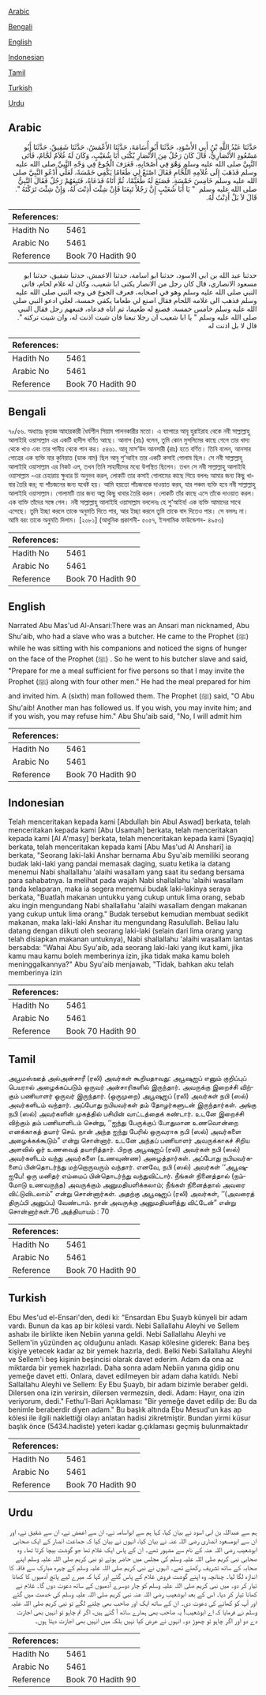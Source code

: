 [Arabic](#arabic)

[Bengali](#bengali)

[English](#english)

[Indonesian](#indonesian)

[Tamil](#tamil)

[Turkish](#turkish)

[Urdu](#urdu)

## Arabic


<div dir="rtl" lang="ar" style={{fontSize:'larger',backgroundColor:'#f8f9fa',padding:20}}>
حَدَّثَنَا عَبْدُ اللَّهِ بْنُ أَبِي الأَسْوَدِ، حَدَّثَنَا أَبُو أُسَامَةَ، حَدَّثَنَا الأَعْمَشُ، حَدَّثَنَا شَقِيقٌ، حَدَّثَنَا أَبُو مَسْعُودٍ الأَنْصَارِيُّ، قَالَ كَانَ رَجُلٌ مِنَ الأَنْصَارِ يُكْنَى أَبَا شُعَيْبٍ، وَكَانَ لَهُ غُلاَمٌ لَحَّامٌ، فَأَتَى النَّبِيَّ صلى الله عليه وسلم وَهْوَ فِي أَصْحَابِهِ، فَعَرَفَ الْجُوعَ فِي وَجْهِ النَّبِيِّ صلى الله عليه وسلم فَذَهَبَ إِلَى غُلاَمِهِ اللَّحَّامِ فَقَالَ اصْنَعْ لِي طَعَامًا يَكْفِي خَمْسَةً، لَعَلِّي أَدْعُو النَّبِيَّ صلى الله عليه وسلم خَامِسَ خَمْسَةٍ‏.‏ فَصَنَعَ لَهُ طُعَيِّمًا، ثُمَّ أَتَاهُ فَدَعَاهُ، فَتَبِعَهُمْ رَجُلٌ فَقَالَ النَّبِيُّ صلى الله عليه وسلم ‏ "‏ يَا أَبَا شُعَيْبٍ إِنَّ رَجُلاً تَبِعَنَا فَإِنْ شِئْتَ أَذِنْتَ لَهُ، وَإِنْ شِئْتَ تَرَكْتَهُ ‏"‏‏.‏ قَالَ لاَ بَلْ أَذِنْتُ لَهُ‏.‏
</div>
<div style={{backgroundColor:'#f8f9fa',padding:20, marginBottom: 10}}><table> <thead> <tr> <th>References:</th> <th></th> </tr> </thead> <tbody><tr><td>Hadith No</td><td>5461</td></tr><tr><td>Arabic No</td><td>5461</td></tr><tr><td>Reference</td><td>Book 70 Hadith 90</td></tr></tbody></table></div>


<div dir="rtl" lang="ar" style={{fontSize:'larger',backgroundColor:'#f8f9fa',padding:20}}>
حدثنا عبد الله بن ابي الاسود، حدثنا ابو اسامة، حدثنا الاعمش، حدثنا شقيق، حدثنا ابو مسعود الانصاري، قال كان رجل من الانصار يكنى ابا شعيب، وكان له غلام لحام، فاتى النبي صلى الله عليه وسلم وهو في اصحابه، فعرف الجوع في وجه النبي صلى الله عليه وسلم فذهب الى غلامه اللحام فقال اصنع لي طعاما يكفي خمسة، لعلي ادعو النبي صلى الله عليه وسلم خامس خمسة. فصنع له طعيما، ثم اتاه فدعاه، فتبعهم رجل فقال النبي صلى الله عليه وسلم " يا ابا شعيب ان رجلا تبعنا فان شيت اذنت له، وان شيت تركته ". قال لا بل اذنت له
</div>
<div style={{backgroundColor:'#f8f9fa',padding:20, marginBottom: 10}}><table> <thead> <tr> <th>References:</th> <th></th> </tr> </thead> <tbody><tr><td>Hadith No</td><td>5461</td></tr><tr><td>Arabic No</td><td>5461</td></tr><tr><td>Reference</td><td>Book 70 Hadith 90</td></tr></tbody></table></div>

## Bengali


<div dir="ltr" lang="bn" style={{fontSize:'larger',backgroundColor:'#f8f9fa',padding:20}}>
৭০/৫৬. অধ্যায়ঃ কৃতজ্ঞ আহারকারী ধৈর্যশীল সিয়াম পালনকারীর মতো। এ ব্যাপারে আবূ হুরাইরাহ থেকে নবী সাল্লাল্লাহু আলাইহি ওয়াসাল্লাম এর একটি হাদীস বর্ণিত আছে। আনাস (রাঃ) বলেন, তুমি কোন মুসলিমের কাছে গেলে তার খাদ্য থেকে খাও এবং তার পানীয় থেকে পান কর। ৫৪৬১. আবূ মাস‘উদ আনসারী (রাঃ) হতে বর্ণিত। তিনি বলেন, আনসার গোত্রের এক ব্যক্তি যার কুনিয়াত (ডাক নাম) ছিল আবূ শু’আইব তার একটি কসাই গোলাম ছিল। সে নবী সাল্লাল্লাহু আলাইহি ওয়াসাল্লাম এর নিকট এল, তখন তিনি সাহাবীদের মধ্যে উপস্থিত ছিলেন। তখন সে নবী সাল্লাল্লাহু আলাইহি ওয়াসাল্লাম -এর চেহারায় ক্ষুধার চি‎ অনুভব করল, লোকটি তার কসাই গোলামের কাছে গিয়ে বললঃ আমার জন্য কিছু খাবার তৈরি কর; যা পাঁচজনের জন্য যথেষ্ট হয়। আমি হয়তো পাঁচজনকে দাওয়াত করব, যার পঞ্চম ব্যক্তি হবে নবী সাল্লাল্লাহু আলাইহি ওয়াসাল্লাম। গোলামটি তার জন্য অল্প কিছু খাবার তৈরি করল। লোকটি তাঁর কাছে এসে তাঁকে দাওয়াত করল। এক ব্যক্তি তাঁদের সঙ্গে গেল। নবী সাল্লাল্লাহু আলাইহি ওয়াসাল্লাম বললেনঃ হে শু‘আইব! এক ব্যক্তি আমাদের সাথে এসেছে। তুমি ইচ্ছা করলে তাকে অনুমতি দিতে পার, আর ইচ্ছা করলে তুমি তাকে বাদ দিতেও পার। সে বললঃ না। আমি বরং তাকে অনুমতি দিলাম। [২০৮১] (আধুনিক প্রকাশনী- ৫০৫৭, ইসলামিক ফাউন্ডেশন- ৪৯৫৩)
</div>
<div style={{backgroundColor:'#f8f9fa',padding:20, marginBottom: 10}}><table> <thead> <tr> <th>References:</th> <th></th> </tr> </thead> <tbody><tr><td>Hadith No</td><td>5461</td></tr><tr><td>Arabic No</td><td>5461</td></tr><tr><td>Reference</td><td>Book 70 Hadith 90</td></tr></tbody></table></div>

## English


<div dir="ltr" lang="en" style={{fontSize:'larger',backgroundColor:'#f8f9fa',padding:20}}>
Narrated Abu Mas'ud Al-Ansari:There was an Ansari man nicknamed, Abu Shu'aib, who had a slave who was a butcher. He came to the Prophet (ﷺ) while he was sitting with his companions and noticed the signs of hunger on the face of the Prophet (ﷺ) . So he went to his butcher slave and said, "Prepare for me a meal sufficient for five persons so that I may invite the Prophet (ﷺ) along with four other men." He had the meal prepared for him and invited him. A (sixth) man followed them. The Prophet (ﷺ) said, "O Abu Shu'aib! Another man has followed us. If you wish, you may invite him; and if you wish, you may refuse him." Abu Shu'aib said, "No, I will admit him
</div>
<div style={{backgroundColor:'#f8f9fa',padding:20, marginBottom: 10}}><table> <thead> <tr> <th>References:</th> <th></th> </tr> </thead> <tbody><tr><td>Hadith No</td><td>5461</td></tr><tr><td>Arabic No</td><td>5461</td></tr><tr><td>Reference</td><td>Book 70 Hadith 90</td></tr></tbody></table></div>

## Indonesian


<div dir="ltr" lang="id" style={{fontSize:'larger',backgroundColor:'#f8f9fa',padding:20}}>
Telah menceritakan kepada kami [Abdullah bin Abul Aswad] berkata, telah menceritakan kepada kami [Abu Usamah] berkata, telah menceritakan kepada kami [Al A'masy] berkata, telah menceritakan kepada kami [Syaqiq] berkata, telah menceritakan kepada kami [Abu Mas'ud Al Anshari] ia berkata, "Seorang laki-laki Anshar bernama Abu Syu'aib memiliki seorang budak laki-laki yang pandai memasak daging, suatu ketika ia datang menemui Nabi shallallahu 'alaihi wasallam yang saat itu sedang bersama para sahabatnya. Ia melihat pada wajah Nabi shallallahu 'alaihi wasallam tanda kelaparan, maka ia segera menemui budak laki-lakinya seraya berkata, "Buatlah makanan untukku yang cukup untuk lima orang, sebab aku ingin mengundang Nabi shallallahu 'alaihi wasallam dengan makanan yang cukup untuk lima orang." Budak tersebut kemudian membuat sedikit makanan, maka laki-laki Anshar itu mengundang Rasulullah. Beliau lalu datang dengan diikuti oleh seorang laki-laki (selain dari lima orang yang telah disiapkan makanan untuknya), Nabi shallallahu 'alaihi wasallam lantas bersabda: "Wahai Abu Syu'aib, ada seorang laki-laki yang ikut kami, jika kamu mau kamu boleh memberinya izin, jika tidak maka kamu boleh meninggalkannya?" Abu Syu'aib menjawab, "Tidak, bahkan aku telah memberinya izin
</div>
<div style={{backgroundColor:'#f8f9fa',padding:20, marginBottom: 10}}><table> <thead> <tr> <th>References:</th> <th></th> </tr> </thead> <tbody><tr><td>Hadith No</td><td>5461</td></tr><tr><td>Arabic No</td><td>5461</td></tr><tr><td>Reference</td><td>Book 70 Hadith 90</td></tr></tbody></table></div>

## Tamil


<div dir="ltr" lang="ta" style={{fontSize:'larger',backgroundColor:'#f8f9fa',padding:20}}>
அபூமஸ்ஊத் அல்அன்சாரீ (ரலி) அவர்கள் கூறியதாவது: அபூஷுஐப் எனும் குறிப்புப் பெயரால் அழைக்கப்படும் ஒருவர் அன்சாரிகளில் இருந்தார். அவருக்கு இறைச்சி விற்கும் பணியாளர் ஒருவர் இருந்தார். (ஒருமுறை) அபூஷுஐப் (ரலி) அவர்கள் நபி (ஸல்) அவர்களிடம் வந்தார். அப்போது நபியவர்கள் தம் தோழர்களுடன் இருந்தார்கள். அங்கு நபி (ஸல்) அவர்களின் முகத்தில் பசியின் வாட்டத்தைக் கண்டார். உடனே இறைச்சி விற்கும் தம் பணியாளிடம் சென்று, ‘‘ஐந்து பேருக்குப் போதுமான உணவொன்றை எனக்காகத் தயார் செய். நான் அந்த ஐந்து பேரில் ஒருவராக நபி (ஸல்) அவர்களை அழைக்கக்கூடும்” என்று சொன்னார். உடனே அந்தப் பணியாளர் அவருக்காகச் சிறிய அளவில் ஓர் உணவைத் தயாரித்தார். பிறகு அபூஷுஐப் (ரலி) அவர்கள் நபி (ஸல்) அவர்களிடம் வந்து அவர்களை (உணவுண்ண) அழைத்தார்கள். அப்போது நபியவர்களைப் பின்தொடர்ந்து மற்றொருவரும் வந்தார். எனவே, நபி (ஸல்) அவர்கள் ‘‘அபூஷுஐபே! ஒரு மனிதர் எம்மைப் பின்தொடர்ந்து வந்துவிட்டார். நீங்கள் நினைத்தால் (நம்மோடு உணவருந்த) அவருக்கும் அனுமதியளிக்கலாம்; நீங்கள் நினைத்தால் அவரை விட்டுவிடலாம்” என்று சொன்னார்கள். அதற்கு அபூஷுஐப் (ரலி) அவர்கள், ‘‘(அவரைத் திருப்பி அனுப்ப) வேண்டாம். நான் அவருக்கு அனுமதியளித்து விட்டேன்” என்று சொன்னார்கள்.76 அத்தியாயம் : 70
</div>
<div style={{backgroundColor:'#f8f9fa',padding:20, marginBottom: 10}}><table> <thead> <tr> <th>References:</th> <th></th> </tr> </thead> <tbody><tr><td>Hadith No</td><td>5461</td></tr><tr><td>Arabic No</td><td>5461</td></tr><tr><td>Reference</td><td>Book 70 Hadith 90</td></tr></tbody></table></div>

## Turkish


<div dir="ltr" lang="tr" style={{fontSize:'larger',backgroundColor:'#f8f9fa',padding:20}}>
Ebu Mes'ud el-Ensari'den, dedi ki: "Ensardan Ebu Şuayb künyeli bir adam vardı. Bunun da kas ap bir kölesi vardı. Nebi Sallallahu Aleyhi ve Sellem ashabı ile birlikte iken Nebiin yanına geldi. Nebi Sallallahu Aleyhi ve Sellem'in yüzünden aç olduğunu anladı. Kasap kölesine giderek: Bana beş kişiye yetecek kadar az bir yemek hazırla, dedi. Belki Nebi Sallallahu Aleyhi ve Sellem'i beş kişinin beşincisi olarak davet ederim. Adam da ona az miktarda bir yemek hazırladı. Daha sonra adam Nebiin yanına gidip onu yemeğe davet etti. Onlara, davet edilmeyen bir adam daha katıldı. Nebi Sallallahu Aleyhi ve Sellem: Ey Ebu Şuayb, bir adam bizimle beraber geldi. Dilersen ona izin verirsin, dilersen vermezsin, dedi. Adam: Hayır, ona izin veriyorum, dedi." Fethu'l-Bari Açıklaması: "Bir yemeğe davet edilip de: Bu da benimle beraberdir diyen adam." Bu başlık altında Ebu Mesud'un kas ap kölesi ile ilgili naklettiği olayı anlatan hadisi zikretmiştir. Bundan yirmi küsur başlık önce (5434.hadiste) yeteri kadar g.çıklaması geçmiş bulunmaktadır
</div>
<div style={{backgroundColor:'#f8f9fa',padding:20, marginBottom: 10}}><table> <thead> <tr> <th>References:</th> <th></th> </tr> </thead> <tbody><tr><td>Hadith No</td><td>5461</td></tr><tr><td>Arabic No</td><td>5461</td></tr><tr><td>Reference</td><td>Book 70 Hadith 90</td></tr></tbody></table></div>

## Urdu


<div dir="rtl" lang="ur" style={{fontSize:'larger',backgroundColor:'#f8f9fa',padding:20}}>
ہم سے عبداللہ بن ابی اسود نے بیان کیا، کہا ہم سے ابواسامہ نے، ان سے اعمش نے، ان سے شقیق نے، اور ان سے ابومسعود انصاری رضی اللہ عنہ نے بیان کیا، انہوں نے بیان کیا کہ جماعت انصار کے ایک صحابی ابوشعیب رضی اللہ عنہ کے نام سے مشہور تھے۔ ان کے پاس ایک غلام تھا جو گوشت بیچا کرتا تھا۔ وہ صحابی نبی کریم صلی اللہ علیہ وسلم کی مجلس میں حاضر ہوئے تو نبی کریم صلی اللہ علیہ وسلم اپنے صحابہ کے ساتھ تشریف رکھتے تھے۔ انہوں نے نبی کریم صلی اللہ علیہ وسلم کے چہرہ مبارک سے فاقہ کا اندازہ لگا لیا۔ چنانچہ وہ اپنے گوشت فروش غلام کے پاس گئے اور کہا کہ میرے لیے پانچ آدمیوں کا کھانا تیار کر دو۔ میں نبی کریم صلی اللہ علیہ وسلم کو چار دوسرے آدمیوں کے ساتھ دعوت دوں گا۔ غلام نے کھانا تیار کر دیا۔ اس کے بعد ابوشعیب رضی اللہ عنہ نبی کریم صلی اللہ علیہ وسلم کی خدمت میں گئے اور آپ کو کھانے کی دعوت دی۔ ان کے ساتھ ایک اور صاحب بھی چلنے لگے تو نبی کریم صلی اللہ علیہ وسلم نے فرمایا کہ اے ابوشعیب! یہ صاحب بھی ہمارے ساتھ آ گئے ہیں، اگر تم چاہو تو انہیں بھی اجازت دے دو اور اگر چاہو تو چھوڑ دو۔ انہوں نے عرض کیا نہیں بلکہ میں انہیں بھی اجازت دیتا ہوں۔
</div>
<div style={{backgroundColor:'#f8f9fa',padding:20, marginBottom: 10}}><table> <thead> <tr> <th>References:</th> <th></th> </tr> </thead> <tbody><tr><td>Hadith No</td><td>5461</td></tr><tr><td>Arabic No</td><td>5461</td></tr><tr><td>Reference</td><td>Book 70 Hadith 90</td></tr></tbody></table></div>